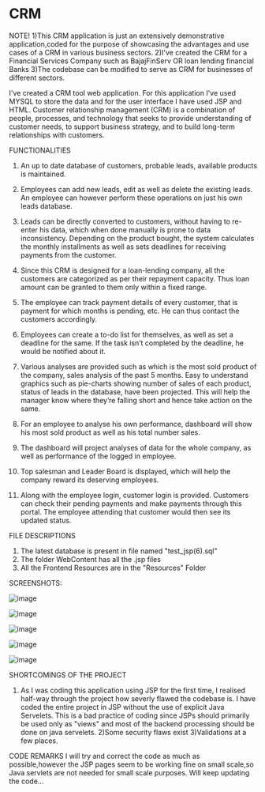 # CRM 
NOTE!
1)This CRM application is just an extensively demonstrative application,coded for the purpose of showcasing the advantages and use cases of a CRM in various business sectors.
2)I've created the CRM for a Financial Services Company such as BajajFinServ OR loan lending financial Banks
3)The codebase can be modified to serve as CRM for businesses of different sectors.

I've created a CRM tool web application. For this application I've used MYSQL to store the data and for the user interface I have used JSP and HTML. 
Customer relationship management (CRM) is a combination of people, processes, and technology that seeks to provide understanding of customer needs, to support business strategy, and to build long-term relationships with customers. 

FUNCTIONALITIES 
1.	An up to date database of customers, probable leads, available products is maintained.

2.	Employees can add new leads, edit as well as delete the existing leads. An employee can however perform these operations on just his own leads database.

3.	Leads can be directly converted to customers, without having to re-enter his data, which when done manually is prone to data inconsistency. Depending on the product bought, the system calculates the monthly installments as well as sets deadlines for receiving payments from the customer.

4.	Since this CRM is designed for a loan-lending company, all the customers are categorized as per their repayment capacity. Thus loan amount can be granted to them only within a fixed range. 
5.	The employee can track payment details of every customer, that is payment for which months is pending, etc. He can thus contact the customers accordingly.

6.	Employees can create a to-do list for themselves, as well as set a deadline for the same. If the task isn’t completed by the deadline, he would be notified about it.

7.	Various analyses are provided such as which is the most sold product of the company, sales analysis of the past 5 months. Easy to understand graphics such as pie-charts showing number of sales of each product, status of leads in the database, have been projected. This will help the manager know where they’re falling short and hence take action on the same.

8.	For an employee to analyse his own performance, dashboard will show his most sold product as well as his total number sales. 

9.	The dashboard will project analyses of data for the whole company, as well as performance of the logged in employee. 

10.	Top salesman and Leader Board is displayed, which will help the company reward its deserving employees.

11.	 Along with the employee login, customer login is provided. Customers can check their pending payments and make payments through this portal. The employee attending that customer would then see its updated status.

FILE DESCRIPTIONS

1) The latest database is present in file named "test_jsp(6).sql"
2) The folder WebContent has all the .jsp files
3) All the Frontend Resources are in the "Resources" Folder

SCREENSHOTS:

![image](https://user-images.githubusercontent.com/46530662/68836190-ca50fb80-06df-11ea-9dee-b233e4126cc6.png)

![image](https://user-images.githubusercontent.com/46530662/68836317-10a65a80-06e0-11ea-9227-b13266f5b228.png)

![image](https://user-images.githubusercontent.com/46530662/68836344-24ea5780-06e0-11ea-8a80-78f851e14b0b.png)

![image](https://user-images.githubusercontent.com/46530662/68836386-3df30880-06e0-11ea-9e59-374c99877205.png)

![image](https://user-images.githubusercontent.com/46530662/68836364-33387380-06e0-11ea-80c3-3e737c74572e.png)


SHORTCOMINGS OF THE PROJECT
1) As I was coding this application using JSP for the first time, I realised half-way through the project how severly flawed the codebase is. I have coded the entire project in JSP without the use of explicit Java Servelets. This is a bad practice of coding since
JSPs should primarily be used only as "views" and most of the backend processing should be done on java servelets.
2)Some security flaws exist
3)Validations at a few places.

CODE REMARKS
I will try and correct the code as much as possible,however the JSP pages seem to be working fine on small scale,so Java servlets are not needed for small scale purposes.
Will keep updating the code...



